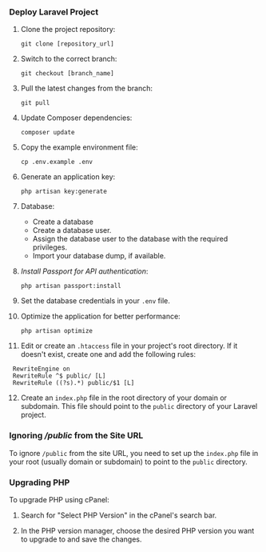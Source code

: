 ### Deploy Laravel Project

1. Clone the project repository:
   ```
   git clone [repository_url]
   ```

2. Switch to the correct branch:
   ```
   git checkout [branch_name]
   ```

3. Pull the latest changes from the branch:
   ```
   git pull
   ```

4. Update Composer dependencies:
   ```
   composer update
   ```

5. Copy the example environment file:
   ```
   cp .env.example .env
   ```

6. Generate an application key:
   ```
   php artisan key:generate
   ```

7. Database:
   - Create a database
   - Create a database user.
   - Assign the database user to the database with the required privileges.
   - Import your database dump, if available.

8. *Install Passport for API authentication*:
   ```
   php artisan passport:install
   ```

9. Set the database credentials in your `.env` file.

10. Optimize the application for better performance:
    ```
    php artisan optimize
    ```

11. Edit or create an `.htaccess` file in your project's root directory. If it doesn't exist, create one and add the following rules:

   ```
   	RewriteEngine on
	RewriteRule ^$ public/ [L]
	RewriteRule ((?s).*) public/$1 [L]
   ```

12. Create an `index.php` file in the root directory of your domain or subdomain. This file should point to the `public` directory of your Laravel project.

### Ignoring */public* from the Site URL

To ignore `/public` from the site URL, you need to set up the `index.php` file in your root (usually domain or subdomain) to point to the `public` directory.

### Upgrading PHP

To upgrade PHP using cPanel:

1. Search for "Select PHP Version" in the cPanel's search bar.

2. In the PHP version manager, choose the desired PHP version you want to upgrade to and save the changes.
